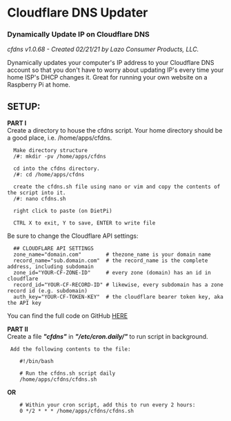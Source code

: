 # Cloudflare DNS Updater
### Dynamically Update IP on Cloudflare DNS

_cfdns v1.0.68 - Created 02/21/21_
_by Lazo Consumer Products, LLC._

Dynamically updates your computer's IP address to your Cloudflare DNS account so that you don't have to worry about updating IP's every time your home ISP's DHCP changes it. Great for running your own website on a Raspberry Pi at home.

## SETUP:

   **PART I**<br>
     Create a directory to house the cfdns script. Your home directory should be a good place, i.e. /home/apps/cfdns.
   
      Make directory structure
      /#: mkdir -pv /home/apps/cfdns
      
      cd into the cfdns directory.
      /#: cd /home/apps/cfdns
      
      create the cfdns.sh file using nano or vim and copy the contents of the script into it.
      /#: nano cfdns.sh
      
      right click to paste (on DietPi)
      
      CTRL X to exit, Y to save, ENTER to write file
      
      
  Be sure to change the Cloudflare API settings:
  
      ## CLOUDFLARE API SETTINGS
      zone_name="domain.com"        # thezone_name is your domain name
      record_name="sub.domain.com"  # the record_name is the complete address, including subdomain
      zone_id="YOUR-CF-ZONE-ID"     # every zone (domain) has an id in cloudflare
      record_id="YOUR-CF-RECORD-ID" # likewise, every subdomain has a zone record id (e.g. subdomain)
      auth_key="YOUR-CF-TOKEN-KEY"  # the cloudflare bearer token key, aka the API key
      
  <p>You can find the full code on GitHub <a href="https://github.com/lcp2000/Cloudflare-DNS-Updater/blob/main/cfdns.sh" target="_blank">HERE</a><p>

      
   **PART II**<br>
     Create a file **_"cfdns"_** in **_"/etc/cron.daily/"_** to run script in background.
      
     Add the following contents to the file: 

        #!/bin/bash

        # Run the cfdns.sh script daily
        /home/apps/cfdns/cfdns.sh

  **OR**

        # Within your cron script, add this to run every 2 hours:
        0 */2 * * * /home/apps/cfdns/cfdns.sh
